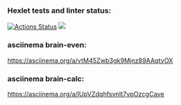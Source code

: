 ### Hexlet tests and linter status:
[![Actions Status](https://github.com/MikkyBloom/php-project-45/workflows/hexlet-check/badge.svg)](https://github.com/MikkyBloom/php-project-45/actions)
<a href="https://codeclimate.com/github/MikkyBloom/php-project-45/maintainability"><img src="https://api.codeclimate.com/v1/badges/642b4cee01dca5652890/maintainability" /></a>
### asciinema brain-even:
https://asciinema.org/a/vtM45Zwb3gk9Mjnz89AAqtyOX

### asciinema brain-calc:
https://asciinema.org/a/lUpVZdqhfsvnlt7vpOzcgCave
